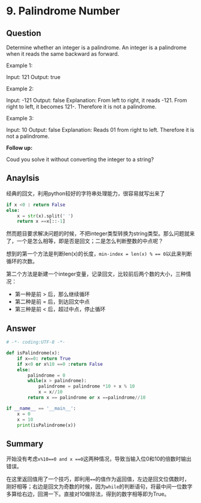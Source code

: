 # 9. Palindrome Number

## Question

Determine whether an integer is a palindrome. An integer is a palindrome when it reads the same backward as forward.

Example 1:

Input: 121
Output: true

Example 2:

Input: -121
Output: false
Explanation: From left to right, it reads -121. From right to left, it becomes 121-. Therefore it is not a palindrome.

Example 3:

Input: 10
Output: false
Explanation: Reads 01 from right to left. Therefore it is not a palindrome.

**Follow up:**

Coud you solve it without converting the integer to a string?

## Anaylsis

经典的回文，利用python较好的字符串处理能力，很容易就写出来了

```python
if x <0 : return False
else:
    x = str(x).split(' ')
    return x ==x[::-1]
```

然而题目要求解决问题的时候，不把integer类型转换为string类型。那么问题就来了，一个是怎么相等，即是否是回文；二是怎么判断整数的中点呢？

想到的第一个方法是判断len(x)的长度，`min-index = len(x) % == 0`以此来判断循环的次数。

第二个方法是新建一个integer变量，记录回文，比较前后两个数的大小，三种情况：

* 第一种是前 > 后，那么继续循环
* 第二种是前 = 后，到达回文中点
* 第三种是前 < 后，超过中点，停止循环

## Answer

```python
# -*- coding:UTF-8 -*-

def isPalindrome(x):
    if x==0: return True
    if x<0 or x%10 ==0 :return False
    else:
        palindrome = 0
        while(x > palindrome):
            palindrome = palindrome *10 + x % 10
            x = x//10
        return x == palindrome or x ==palindrome//10

if __name__ == '__main__':
    x = 0
    x = 10
    print(isPalindrome(x))
```

## Summary

开始没有考虑`x%10==0 and x ==0`这两种情况，导致当输入位0和10的倍数时输出错误。

在这里返回值用了一个技巧，即利用`==`的值作为返回值，左边是回文位偶数时，刚好相等；右边是回文为奇数的时候，因为`while`的判断语句，将最中间一位数字多算给右边，回溯一下。直接对10做除法，得到的数字相等即为True。
